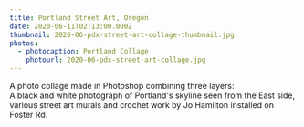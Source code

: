 ```yaml
---
title: Portland Street Art, Oregon
date: 2020-06-11T02:13:00.000Z
thumbnail: 2020-06-pdx-street-art-collage-thumbnail.jpg
photos:
  - photocaption: Portland Collage
    photourl: 2020-06-pdx-street-art-collage.jpg
---
```

A photo collage made in Photoshop combining three layers: \
A black and white photograph of Portland's skyline seen from the East side, various street art murals and crochet work by Jo Hamilton installed on Foster Rd.